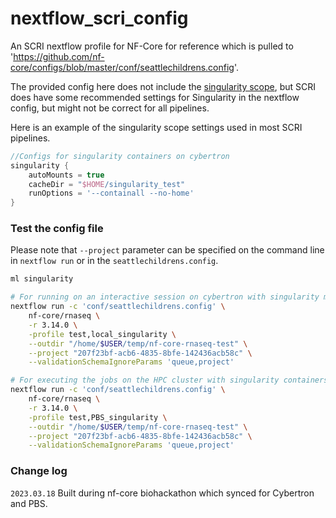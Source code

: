 # nextflow_scri_config
An SCRI nextflow profile for NF-Core for reference which is pulled to 'https://github.com/nf-core/configs/blob/master/conf/seattlechildrens.config'.

The provided config here does not include the [singularity scope](https://www.nextflow.io/docs/latest/config.html#scope-singularity), but SCRI does have some recommended settings for Singularity in the nextflow config, but might not be correct for all pipelines. 

Here is an example of the singularity scope settings used in most SCRI pipelines.

```groovy
//Configs for singularity containers on cybertron
singularity {
    autoMounts = true
    cacheDir = "$HOME/singularity_test"
    runOptions = '--containall --no-home'
}
```

### Test the config file 

Please note that `--project` parameter can be specified on the command line in `nextflow run` or in the `seattlechildrens.config`. 

```bash
ml singularity

# For running on an interactive session on cybertron with singularity module loaded
nextflow run -c 'conf/seattlechildrens.config' \
    nf-core/rnaseq \
    -r 3.14.0 \
    -profile test,local_singularity \
    --outdir "/home/$USER/temp/nf-core-rnaseq-test" \
    --project "207f23bf-acb6-4835-8bfe-142436acb58c" \
    --validationSchemaIgnoreParams 'queue,project'

# For executing the jobs on the HPC cluster with singularity containers
nextflow run -c 'conf/seattlechildrens.config' \
    nf-core/rnaseq \
    -r 3.14.0 \
    -profile test,PBS_singularity \
    --outdir "/home/$USER/temp/nf-core-rnaseq-test" \
    --project "207f23bf-acb6-4835-8bfe-142436acb58c" \
    --validationSchemaIgnoreParams 'queue,project'
```


### Change log

`2023.03.18` Built during nf-core biohackathon which synced for Cybertron and PBS. 







